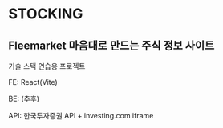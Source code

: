 # STOCKING

## Fleemarket 마음대로 만드는 주식 정보 사이트

기술 스택 연습용 프로젝트

FE: React(Vite)

BE: (추후)

API: 한국투자증권 API + investing.com iframe
